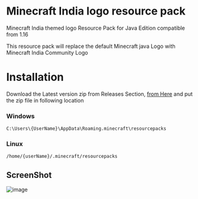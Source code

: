 # Minecraft India logo resource pack

Minecraft India themed logo Resource Pack for Java Edition compatible from 1.16

This resource pack will replace the default Minecraft java Logo with Minecraft India Community Logo

# Installation

Download the Latest version zip from Releases Section, [from Here](https://github.com/minecraftindia/MI-logo-resource-pack/releases)
and put the zip file in following location

### Windows

```
C:\Users\{UserName}\AppData\Roaming.minecraft\resourcepacks
```

### Linux

```
/home/{userName}/.minecraft/resourcepacks
```

## ScreenShot

![image](https://user-images.githubusercontent.com/50075159/113575686-e38f7a80-963b-11eb-8524-9c8c8f15972e.png)
